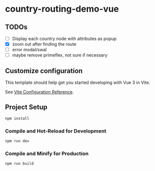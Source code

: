 # country-routing-demo-vue

## TODOs

- [ ] Display each country node with attributes as popup
- [X] zoom out after finding the route
- [ ] error modal/swal
- [ ] maybe remove primeflex, not sure if necessary

## Customize configuration


This template should help get you started developing with Vue 3 in Vite.

See [Vite Configuration Reference](https://vitejs.dev/config/).

## Project Setup

```sh
npm install
```

### Compile and Hot-Reload for Development

```sh
npm run dev
```

### Compile and Minify for Production

```sh
npm run build
```
